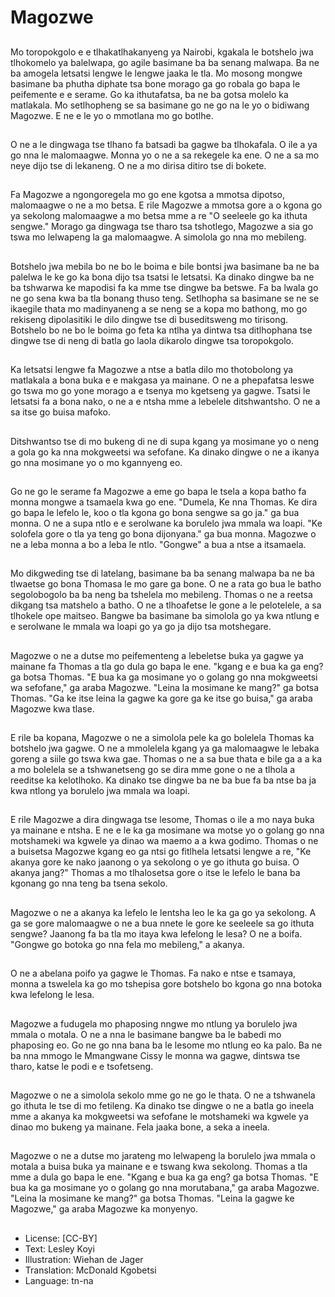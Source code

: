 # Magozwe

##
Mo toropokgolo e e tlhakatlhakanyeng ya Nairobi, kgakala le botshelo jwa tlhokomelo ya balelwapa, go agile basimane ba ba senang malwapa. Ba ne ba amogela letsatsi lengwe le lengwe jaaka le tla. Mo mosong mongwe basimane ba phutha diphate tsa bone morago ga go robala go bapa le peifemente e e serame. Go ka ithutafatsa, ba ne ba gotsa molelo ka matlakala. Mo setlhopheng se sa basimane go ne go na le yo o bidiwang Magozwe. E ne e le yo o mmotlana mo go botlhe.

##
O ne a le dingwaga tse tlhano fa batsadi ba gagwe ba tlhokafala. O ile a ya go nna le malomaagwe. Monna yo o ne a sa rekegele ka ene. O ne a sa mo neye dijo tse di lekaneng. O ne a mo dirisa ditiro tse di bokete.

##
Fa Magozwe a ngongoregela mo go ene kgotsa a mmotsa dipotso, malomaagwe o ne a mo betsa. E rile Magozwe a mmotsa gore a o kgona go ya sekolong malomaagwe a mo betsa mme a re "O seeleele go ka ithuta sengwe." Morago ga dingwaga tse tharo tsa tshotlego, Magozwe a sia go tswa mo lelwapeng la ga malomaagwe. A simolola go nna mo mebileng.

##
Botshelo jwa mebila bo ne bo le boima e bile bontsi jwa basimane ba ne ba palelwa le ke go ka bona dijo tsa tsatsi le letsatsi. Ka dinako dingwe ba ne ba tshwarwa ke mapodisi fa ka mme tse dingwe ba betswe. Fa ba lwala go ne go sena kwa ba tla bonang thuso teng. Setlhopha sa basimane se ne se ikaegile thata mo madinyaneng a se neng se a kopa mo bathong, mo go rekiseng dipolasitiki le dilo dingwe tse di buseditsweng mo tirisong. Botshelo bo ne bo le boima go feta ka ntlha ya dintwa tsa ditlhophana tse dingwe tse di neng di batla go laola dikarolo dingwe tsa toropokgolo.

##
Ka letsatsi lengwe fa Magozwe a ntse a batla dilo mo thotobolong ya matlakala a bona buka e e makgasa ya mainane. O ne a phepafatsa leswe go tswa mo go yone morago a e tsenya mo kgetseng ya gagwe. Tsatsi le letsatsi fa a bona nako, o ne a e ntsha mme a lebelele ditshwantsho. O ne a sa itse go buisa mafoko.

##
Ditshwantso tse di mo bukeng di ne di supa kgang ya mosimane yo o neng a gola go ka nna mokgweetsi wa sefofane. Ka dinako dingwe o ne a ikanya go nna mosimane yo o mo kgannyeng eo.

##
Go ne go le serame fa Magozwe a eme go bapa le tsela a kopa batho fa monna mongwe a tsamaela kwa go ene. "Dumela, Ke nna Thomas. Ke dira go bapa le lefelo le, koo o tla kgona go bona sengwe sa go ja." ga bua monna. O ne a supa ntlo e e serolwane ka borulelo jwa mmala wa loapi. "Ke solofela gore o tla ya teng go bona dijonyana." ga bua monna. Magozwe o ne a leba monna a bo a leba le ntlo. "Gongwe" a bua a ntse a itsamaela.

##
Mo dikgweding tse di latelang, basimane ba ba senang malwapa ba ne ba tlwaetse go bona Thomasa le mo gare ga bone. O ne a rata go bua le batho segolobogolo ba ba neng ba tshelela mo mebileng. Thomas o ne a reetsa dikgang tsa matshelo a batho. O ne a tlhoafetse le gone a le pelotelele, a sa tlhokele ope maitseo. Bangwe ba basimane ba simolola go ya kwa ntlung e e serolwane le mmala wa loapi go ya go ja dijo tsa motshegare.

##
Magozwe o ne a dutse mo peifementeng a lebeletse buka ya gagwe ya mainane fa Thomas a tla go dula go bapa le ene. "kgang e e bua ka ga eng? ga botsa Thomas. "E bua ka ga mosimane yo o golang go nna mokgweetsi wa sefofane," ga araba Magozwe. "Leina la mosimane ke mang?" ga botsa Thomas. "Ga ke itse leina la gagwe ka gore ga ke itse go buisa," ga araba Magozwe kwa tlase.

##
E rile ba kopana, Magozwe o ne a simolola pele ka go bolelela Thomas ka botshelo jwa gagwe. O ne a mmolelela kgang ya ga malomaagwe le lebaka goreng a siile go tswa kwa gae. Thomas o ne a sa bue thata e bile ga a a ka a mo bolelela se a tshwanetseng go se dira mme gone o ne a tlhola a reeditse ka kelotlhoko. Ka dinako tse dingwe ba ne ba bue fa ba ntse ba ja kwa ntlong ya borulelo jwa mmala wa loapi.

##
E rile Magozwe a dira dingwaga tse lesome, Thomas o ile a mo naya buka ya mainane e ntsha. E ne e le ka ga mosimane wa motse yo o golang go nna motshameki wa kgwele ya dinao wa maemo a a kwa godimo. Thomas o ne a buisetsa Magozwe kgang eo ga ntsi go fitlhela letsatsi lengwe a re, "Ke akanya gore ke nako jaanong o ya sekolong o ye go ithuta go buisa. O akanya jang?" Thomas a mo tlhalosetsa gore o itse le lefelo le bana ba kgonang go nna teng ba tsena sekolo.

##
Magozwe o ne a akanya ka lefelo le lentsha leo le ka ga go ya sekolong. A ga se gore malomaagwe o ne a bua nnete le gore ke seeleele sa go ithuta sengwe? Jaanong fa ba tla mo itaya kwa lefelong le lesa? O ne a boifa. "Gongwe go botoka go nna fela mo mebileng," a akanya.

##
O ne a abelana poifo ya gagwe le Thomas. Fa nako e ntse e tsamaya, monna a tswelela ka go mo tshepisa gore botshelo bo kgona go nna botoka kwa lefelong le lesa.

##
Magozwe a fudugela mo phaposing nngwe mo ntlung ya borulelo jwa mmala o motala. O ne a nna le basimane bangwe ba le babedi mo phaposing eo. Go ne go nna bana ba le lesome mo ntlung eo ka palo. Ba ne ba nna mmogo le Mmangwane Cissy le monna wa gagwe, dintswa tse tharo, katse le podi e e tsofetseng.

##
Magozwe o ne a simolola sekolo mme go ne go le thata. O ne a tshwanela go ithuta le tse di mo fetileng. Ka dinako tse dingwe o ne a batla go ineela mme a akanya ka mokgweetsi wa sefofane le motshameki wa kgwele ya dinao mo bukeng ya mainane. Fela jaaka bone, a seka a ineela.

##
Magozwe o ne a dutse mo jarateng mo lelwapeng la borulelo jwa mmala o motala a buisa buka ya mainane e e tswang kwa sekolong. Thomas a tla mme a dula go bapa le ene. "Kgang e bua ka ga eng? ga botsa Thomas. "E bua ka ga mosimane yo o golang go nna morutabana," ga araba Magozwe. "Leina la mosimane ke mang?" ga botsa Thomas. "Leina la gagwe ke Magozwe," ga araba Magozwe ka monyenyo.

##
* License: [CC-BY]
* Text: Lesley Koyi
* Illustration: Wiehan de Jager
* Translation: McDonald Kgobetsi
* Language: tn-na

